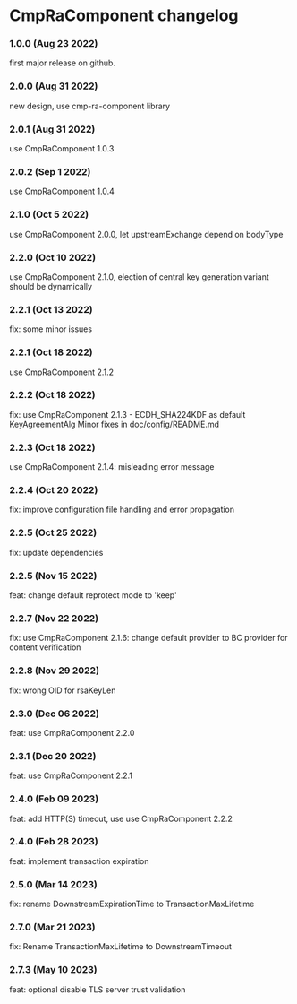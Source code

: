 # CmpRaComponent changelog

### 1.0.0 (Aug 23 2022)

first major release on github.

### 2.0.0 (Aug 31 2022)

new design, use cmp-ra-component library

### 2.0.1 (Aug 31 2022)

use CmpRaComponent 1.0.3

### 2.0.2 (Sep 1 2022)

use CmpRaComponent 1.0.4

### 2.1.0 (Oct 5 2022)

use CmpRaComponent 2.0.0, let upstreamExchange depend on bodyType

### 2.2.0 (Oct 10 2022)

use CmpRaComponent 2.1.0, election of central key generation variant should be dynamically

### 2.2.1 (Oct 13 2022)

fix: some minor issues

### 2.2.1 (Oct 18 2022)

use CmpRaComponent 2.1.2

### 2.2.2 (Oct 18 2022)

fix: use CmpRaComponent 2.1.3 - ECDH_SHA224KDF as default KeyAgreementAlg
     Minor fixes in doc/config/README.md

### 2.2.3 (Oct 18 2022)

use CmpRaComponent 2.1.4: misleading error message

### 2.2.4 (Oct 20 2022)

fix: improve configuration file handling and error propagation

### 2.2.5 (Oct 25 2022)

fix: update dependencies

### 2.2.5 (Nov 15 2022)

feat: change default reprotect mode to 'keep'

### 2.2.7 (Nov 22 2022)

fix: use CmpRaComponent 2.1.6: change default provider to BC provider for content verification

### 2.2.8 (Nov 29 2022)

fix: wrong OID for rsaKeyLen

### 2.3.0 (Dec 06 2022)

feat: use CmpRaComponent 2.2.0

### 2.3.1 (Dec 20 2022)

feat: use CmpRaComponent 2.2.1

### 2.4.0 (Feb 09 2023)

feat: add HTTP(S) timeout, use use CmpRaComponent 2.2.2

### 2.4.0 (Feb 28 2023)

feat: implement transaction expiration

### 2.5.0 (Mar 14 2023)

fix: rename DownstreamExpirationTime to TransactionMaxLifetime

### 2.7.0 (Mar 21 2023)

fix: Rename TransactionMaxLifetime to DownstreamTimeout

### 2.7.3 (May 10 2023)

feat: optional disable TLS server trust validation

